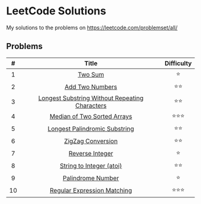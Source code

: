 # LeetCode Solutions
My solutions to the problems on https://leetcode.com/problemset/all/

## Problems

| # | Title | Difficulty |
|:---:|:---:|:---:|
| 1 | [Two Sum](01-two-sum.py) | :star: |
| 2 | [Add Two Numbers](02-add-two-numbers.py) | :star::star: |
| 3 | [Longest Substring Without Repeating Characters](03-longest-substring-without-repeating-characters.py) | :star::star: |
| 4 | [Median of Two Sorted Arrays](04-median-of-two-sorted-arrays.py) | :star::star::star: |
| 5 | [Longest Palindromic Substring](05-longest-palindromic-substring.py) | :star::star: |
| 6 | [ZigZag Conversion](06-zigzag-conversion.py) | :star::star: |
| 7 | [Reverse Integer](07-reverse-integer.py) | :star: |
| 8 | [String to Integer (atoi)](08-string-to-integer-atoi.py) | :star::star: |
| 9 | [Palindrome Number](09-palindrome-number.py) | :star: |
| 10 | [Regular Expression Matching](10-regular-expression-matching.py) | :star::star::star: |